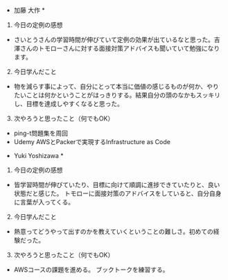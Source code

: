 * 加藤 大作 *

1. 今日の定例の感想
- さいとうさんの学習時間が伸びていて定例の効果が出ているなと思った。吉澤さんのトモローさんに対する面接対策アドバイスも聞いていて勉強になります。

2. 今日学んだこと
- 物を減らす事によって、自分にとって本当に価値の感じるものが何か、やりたいことは何かということがはっきりする。結果自分の頭のなかもスッキリし、目標を達成しやすくなると思った。

3. 次やろうと思ったこと（何でもOK）
- ping-t問題集を周回
- Udemy AWSとPackerで実現するInfrastructure as Code


* Yuki Yoshizawa *
1. 今日の定例の感想
- 皆学習時間が伸びていたり、目標に向けて順調に進捗できていたりと、良い状態だと感じた。
トモローに面接対策のアドバイスをしていると、自分自身に言葉が入ってくる。

2. 今日学んだこと
- 熱意ってどうやって出すのかを教えていくということの難しさ。初めての経験だった。

3. 次やろうと思ったこと（何でもOK）
- AWSコースの課題を進める。 ブックトークを練習する。
